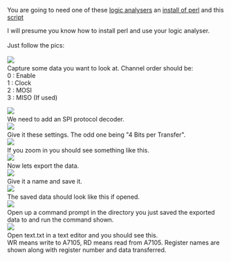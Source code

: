 You are going to need one of these <a href='http://www.saleae.com/logic/'>logic analysers</a> an <a href='http://www.perl.org/get.html'>install of perl<a> and this <a href='http://rc-ppm-2-spi.googlecode.com/svn/trunk/spi_parser/decode.pl'>script</a>

I will presume you know how to install perl and use your logic analyser.<br>
<br>
Just follow the pics:<br>
<br>
<a href='http://rc-ppm-2-spi.googlecode.com/svn/wiki/images/decoding/perl_01.jpg'>
<img src='http://rc-ppm-2-spi.googlecode.com/svn/wiki/images/decoding/perl_01_sml.jpg' border='0'> <a>
<br>Capture some data you want to look at. Channel order should be:<br>
0 : Enable<br>
1 : Clock<br>
2 : MOSI<br>
3 : MISO (If used)<br>

<a href='http://rc-ppm-2-spi.googlecode.com/svn/wiki/images/decoding/perl_02.jpg'>
<img src='http://rc-ppm-2-spi.googlecode.com/svn/wiki/images/decoding/perl_02_sml.jpg' border='0'> <a>
<br>We need to add an SPI protocol decoder.<br>

<a href='http://rc-ppm-2-spi.googlecode.com/svn/wiki/images/decoding/perl_03.jpg'>
<img src='http://rc-ppm-2-spi.googlecode.com/svn/wiki/images/decoding/perl_03_sml.jpg' border='0'> <a>
<br>Give it these settings. The odd one being "4 Bits per Transfer".<br>

<a href='http://rc-ppm-2-spi.googlecode.com/svn/wiki/images/decoding/perl_04.jpg'>
<img src='http://rc-ppm-2-spi.googlecode.com/svn/wiki/images/decoding/perl_04_sml.jpg' border='0'> <a>
<br>If you zoom in you should see something like this.<br>

<a href='http://rc-ppm-2-spi.googlecode.com/svn/wiki/images/decoding/perl_05.jpg'>
<img src='http://rc-ppm-2-spi.googlecode.com/svn/wiki/images/decoding/perl_05_sml.jpg' border='0'> <a>
<br>Now lets export the data.<br>

<a href='http://rc-ppm-2-spi.googlecode.com/svn/wiki/images/decoding/perl_06.jpg'>
<img src='http://rc-ppm-2-spi.googlecode.com/svn/wiki/images/decoding/perl_06_sml.jpg' border='0'> <a>
<br>Give it a name and save it.<br>

<a href='http://rc-ppm-2-spi.googlecode.com/svn/wiki/images/decoding/perl_07.jpg'>
<img src='http://rc-ppm-2-spi.googlecode.com/svn/wiki/images/decoding/perl_07_sml.jpg' border='0'> <a>
<br>The saved data should look like this if opened.<br>

<a href='http://rc-ppm-2-spi.googlecode.com/svn/wiki/images/decoding/perl_08.jpg'>
<img src='http://rc-ppm-2-spi.googlecode.com/svn/wiki/images/decoding/perl_08_sml.jpg' border='0'> <a>
<br>Open up a command prompt in the directory you just saved the exported data to and run the command shown.<br>

<a href='http://rc-ppm-2-spi.googlecode.com/svn/wiki/images/decoding/perl_09.jpg'>
<img src='http://rc-ppm-2-spi.googlecode.com/svn/wiki/images/decoding/perl_09_sml.jpg' border='0'> <a>
<br>Open text.txt in a text editor and you should see this.<br>
WR means write to A7105, RD means read from A7105. Register names are shown along with register number and data transferred.